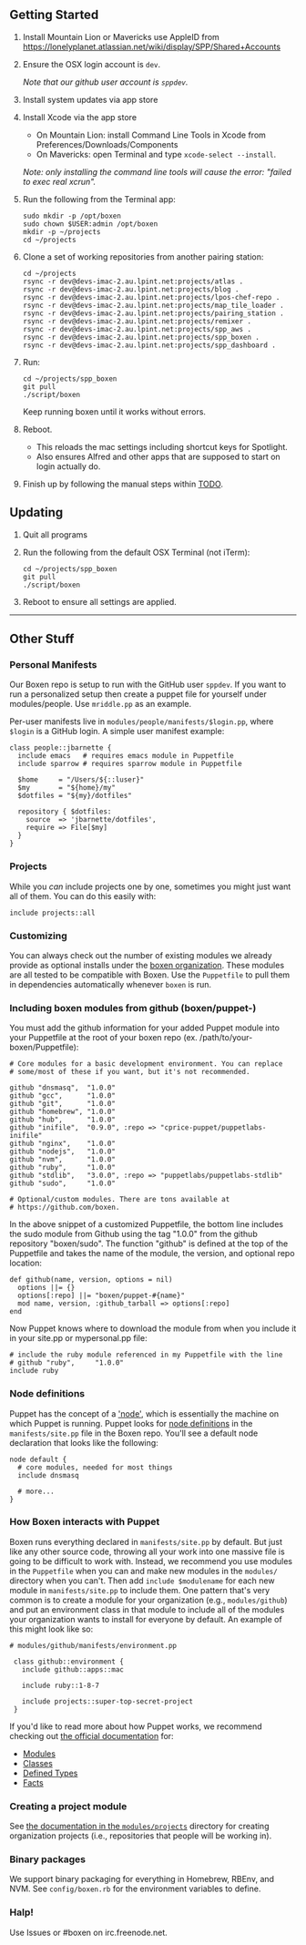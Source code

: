 ## Getting Started

 1. Install Mountain Lion or Mavericks
  use AppleID from https://lonelyplanet.atlassian.net/wiki/display/SPP/Shared+Accounts

 2. Ensure the OSX login account is `dev`.

    _Note that our github user account is `sppdev`._

 3. Install system updates via app store
 4. Install Xcode via the app store
    - On Mountain Lion: install Command Line Tools in Xcode from Preferences/Downloads/Components
    - On Mavericks: open Terminal and type `xcode-select --install`.

    _Note: only installing the command line tools will cause the error: "failed to exec real xcrun"._

 4. Run the following from the Terminal app:

    ```
    sudo mkdir -p /opt/boxen
    sudo chown $USER:admin /opt/boxen
    mkdir -p ~/projects
    cd ~/projects
    ```

 5. Clone a set of working repositories from another pairing station:

    ```
    cd ~/projects
    rsync -r dev@devs-imac-2.au.lpint.net:projects/atlas .
    rsync -r dev@devs-imac-2.au.lpint.net:projects/blog .
    rsync -r dev@devs-imac-2.au.lpint.net:projects/lpos-chef-repo .
    rsync -r dev@devs-imac-2.au.lpint.net:projects/map_tile_loader .
    rsync -r dev@devs-imac-2.au.lpint.net:projects/pairing_station .
    rsync -r dev@devs-imac-2.au.lpint.net:projects/remixer .
    rsync -r dev@devs-imac-2.au.lpint.net:projects/spp_aws .
    rsync -r dev@devs-imac-2.au.lpint.net:projects/spp_boxen .
    rsync -r dev@devs-imac-2.au.lpint.net:projects/spp_dashboard .
    ```

 6. Run:

    ```
    cd ~/projects/spp_boxen
    git pull
    ./script/boxen
    ```

    Keep running boxen until it works without errors.

 7. Reboot.
    * This reloads the mac settings including shortcut keys for Spotlight.
    * Also ensures Alfred and other apps that are supposed to start on login actually do.

 8. Finish up by following the manual steps within [TODO](TODO.md).


## Updating

 1. Quit all programs

 2. Run the following from the default OSX Terminal (not iTerm):

    ```
    cd ~/projects/spp_boxen
    git pull
    ./script/boxen
    ```

 3. Reboot to ensure all settings are applied.

---

## Other Stuff


### Personal Manifests

Our Boxen repo is setup to run with the GitHub user `sppdev`. If you want to run a personalized setup then create a puppet file for yourself under modules/people. Use `mriddle.pp` as an example.

Per-user manifests live in `modules/people/manifests/$login.pp`, where
`$login` is a GitHub login. A simple user manifest example:

```puppet
class people::jbarnette {
  include emacs   # requires emacs module in Puppetfile
  include sparrow # requires sparrow module in Puppetfile

  $home     = "/Users/${::luser}"
  $my       = "${home}/my"
  $dotfiles = "${my}/dotfiles"

  repository { $dotfiles:
    source  => 'jbarnette/dotfiles',
    require => File[$my]
  }
}
```

### Projects

While you _can_ include projects one by one, sometimes you might just want
all of them. You can do this easily with:

```
include projects::all
```


### Customizing

You can always check out the number of existing modules we already
provide as optional installs under the
[boxen organization](https://github.com/boxen). These modules are all
tested to be compatible with Boxen. Use the `Puppetfile` to pull them
in dependencies automatically whenever `boxen` is run.

### Including boxen modules from github (boxen/puppet-<name>)

You must add the github information for your added Puppet module into your Puppetfile at the root of your
boxen repo (ex. /path/to/your-boxen/Puppetfile):

    # Core modules for a basic development environment. You can replace
    # some/most of these if you want, but it's not recommended.

    github "dnsmasq",  "1.0.0"
    github "gcc",      "1.0.0"
    github "git",      "1.0.0"
    github "homebrew", "1.0.0"
    github "hub",      "1.0.0"
    github "inifile",  "0.9.0", :repo => "cprice-puppet/puppetlabs-inifile"
    github "nginx",    "1.0.0"
    github "nodejs",   "1.0.0"
    github "nvm",      "1.0.0"
    github "ruby",     "1.0.0"
    github "stdlib",   "3.0.0", :repo => "puppetlabs/puppetlabs-stdlib"
    github "sudo",     "1.0.0"

    # Optional/custom modules. There are tons available at
    # https://github.com/boxen.

In the above snippet of a customized Puppetfile, the bottom line
includes the sudo module from Github using the tag "1.0.0" from the github repository
"boxen/sudo".  The function "github" is defined at the top of the Puppetfile
and takes the name of the module, the version, and optional repo location:

    def github(name, version, options = nil)
      options ||= {}
      options[:repo] ||= "boxen/puppet-#{name}"
      mod name, version, :github_tarball => options[:repo]
    end

Now Puppet knows where to download the module from when you include it in your site.pp or mypersonal.pp file:

    # include the ruby module referenced in my Puppetfile with the line
    # github "ruby",     "1.0.0"
    include ruby

### Node definitions

Puppet has the concept of a
['node'](http://docs.puppetlabs.com/references/glossary.html#agent),
which is essentially the machine on which Puppet is running. Puppet looks for
[node definitions](http://docs.puppetlabs.com/learning/agent_master_basic.html#node-definitions)
in the `manifests/site.pp` file in the Boxen repo. You'll see a default node
declaration that looks like the following:

``` puppet
node default {
  # core modules, needed for most things
  include dnsmasq

  # more...
}
```

### How Boxen interacts with Puppet

Boxen runs everything declared in `manifests/site.pp` by default.
But just like any other source code, throwing all your work into one massive
file is going to be difficult to work with. Instead, we recommend you
use modules in the `Puppetfile` when you can and make new modules
in the `modules/` directory when you can't. Then add `include $modulename`
for each new module in `manifests/site.pp` to include them.
One pattern that's very common is to create a module for your organization
(e.g., `modules/github`) and put an environment class in that module
to include all of the modules your organization wants to install for
everyone by default. An example of this might look like so:

``` puppet
# modules/github/manifests/environment.pp

 class github::environment {
   include github::apps::mac

   include ruby::1-8-7

   include projects::super-top-secret-project
 }
 ```

 If you'd like to read more about how Puppet works, we recommend
 checking out [the official documentation](http://docs.puppetlabs.com/)
 for:

 * [Modules](http://docs.puppetlabs.com/learning/modules1.html#modules)
 * [Classes](http://docs.puppetlabs.com/learning/modules1.html#classes)
 * [Defined Types](http://docs.puppetlabs.com/learning/definedtypes.html)
 * [Facts](http://docs.puppetlabs.com/guides/custom_facts.html)

### Creating a project module

See [the documentation in the
`modules/projects`](modules/projects/README.md)
directory for creating organization projects (i.e., repositories that people
will be working in).

### Binary packages

We support binary packaging for everything in Homebrew, RBEnv, and NVM.
See `config/boxen.rb` for the environment variables to define.

### Halp!

Use Issues or #boxen on irc.freenode.net.
